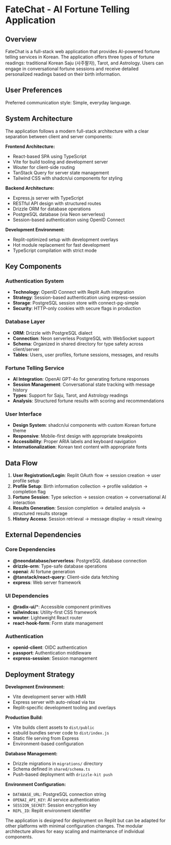# FateChat - AI Fortune Telling Application

## Overview

FateChat is a full-stack web application that provides AI-powered fortune telling services in Korean. The application offers three types of fortune readings: traditional Korean Saju (사주팔자), Tarot, and Astrology. Users can engage in conversational fortune sessions and receive detailed personalized readings based on their birth information.

## User Preferences

Preferred communication style: Simple, everyday language.

## System Architecture

The application follows a modern full-stack architecture with a clear separation between client and server components:

**Frontend Architecture:**
- React-based SPA using TypeScript
- Vite for build tooling and development server
- Wouter for client-side routing
- TanStack Query for server state management
- Tailwind CSS with shadcn/ui components for styling

**Backend Architecture:**
- Express.js server with TypeScript
- RESTful API design with structured routes
- Drizzle ORM for database operations
- PostgreSQL database (via Neon serverless)
- Session-based authentication using OpenID Connect

**Development Environment:**
- Replit-optimized setup with development overlays
- Hot module replacement for fast development
- TypeScript compilation with strict mode

## Key Components

### Authentication System
- **Technology**: OpenID Connect with Replit Auth integration
- **Strategy**: Session-based authentication using express-session
- **Storage**: PostgreSQL session store with connect-pg-simple
- **Security**: HTTP-only cookies with secure flags in production

### Database Layer
- **ORM**: Drizzle with PostgreSQL dialect
- **Connection**: Neon serverless PostgreSQL with WebSocket support
- **Schema**: Organized in shared directory for type safety across client/server
- **Tables**: Users, user profiles, fortune sessions, messages, and results

### Fortune Telling Service
- **AI Integration**: OpenAI GPT-4o for generating fortune responses
- **Session Management**: Conversational state tracking with message history
- **Types**: Support for Saju, Tarot, and Astrology readings
- **Analysis**: Structured fortune results with scoring and recommendations

### User Interface
- **Design System**: shadcn/ui components with custom Korean fortune theme
- **Responsive**: Mobile-first design with appropriate breakpoints
- **Accessibility**: Proper ARIA labels and keyboard navigation
- **Internationalization**: Korean text content with appropriate fonts

## Data Flow

1. **User Registration/Login**: Replit OAuth flow → session creation → user profile setup
2. **Profile Setup**: Birth information collection → profile validation → completion flag
3. **Fortune Session**: Type selection → session creation → conversational AI interaction
4. **Results Generation**: Session completion → detailed analysis → structured results storage
5. **History Access**: Session retrieval → message display → result viewing

## External Dependencies

### Core Dependencies
- **@neondatabase/serverless**: PostgreSQL database connection
- **drizzle-orm**: Type-safe database operations
- **openai**: AI fortune generation
- **@tanstack/react-query**: Client-side data fetching
- **express**: Web server framework

### UI Dependencies
- **@radix-ui/***: Accessible component primitives
- **tailwindcss**: Utility-first CSS framework
- **wouter**: Lightweight React router
- **react-hook-form**: Form state management

### Authentication
- **openid-client**: OIDC authentication
- **passport**: Authentication middleware
- **express-session**: Session management

## Deployment Strategy

**Development Environment:**
- Vite development server with HMR
- Express server with auto-reload via tsx
- Replit-specific development tooling and overlays

**Production Build:**
- Vite builds client assets to `dist/public`
- esbuild bundles server code to `dist/index.js`
- Static file serving from Express
- Environment-based configuration

**Database Management:**
- Drizzle migrations in `migrations/` directory
- Schema defined in `shared/schema.ts`
- Push-based deployment with `drizzle-kit push`

**Environment Configuration:**
- `DATABASE_URL`: PostgreSQL connection string
- `OPENAI_API_KEY`: AI service authentication
- `SESSION_SECRET`: Session encryption key
- `REPL_ID`: Replit environment identifier

The application is designed for deployment on Replit but can be adapted for other platforms with minimal configuration changes. The modular architecture allows for easy scaling and maintenance of individual components.